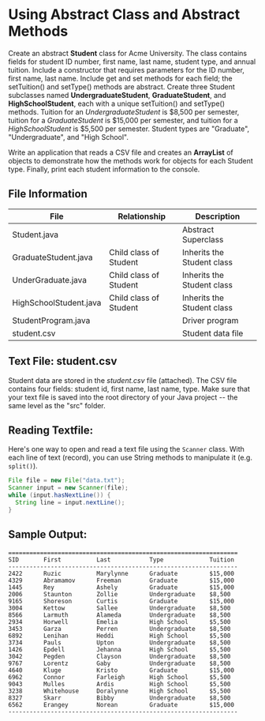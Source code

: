 # Using Abstract Class and Abstract Methods
Create an abstract **Student** class for Acme University. The class contains fields for student ID number, first name, last name, student type, and annual tuition. Include a constructor that requires parameters for the ID number, first name, last name. Include get and set methods for each field; the setTuition() and setType() methods are abstract. Create three Student subclasses named **UndergraduateStudent**, **GraduateStudent**, and **HighSchoolStudent**, each with a unique setTuition() and setType() methods. Tuition for an *UndergraduateStudent* is $8,500 per semester, tuition for a *GraduateStudent* is $15,000 per semester, and tuition for a *HighSchoolStudent* is $5,500 per semester. Student types are "Graduate", "Undergraduate", and "High School".

Write an application that reads a CSV file and creates an **ArrayList** of objects to demonstrate how the methods work for objects for each Student type. Finally, print each student information to the console.

## File Information
|        File        |Relationship|Description
|----------------|-------------------------------|-----------------------------|
|Student.java||Abstract Superclass
|GraduateStudent.java|Child class of Student |Inherits the Student class
|UnderGraduate.java|Child class of Student |Inherits the Student class
|HighSchoolStudent.java|Child class of Student |Inherits the Student class
|StudentProgram.java|| Driver program
|student.csv||Student data file

## Text File: student.csv
Student data are stored in the *student.csv* file (attached). The CSV file contains four fields: student id, first name, last name, type. Make sure that your text file is saved into the root directory of your Java project -- the same level as the "src" folder.

## Reading Textfile:
Here's one way to open and read a text file using the `Scanner` class. With each line of text (record), you can use String methods to manipulate it (e.g. `split()`).
```java
File file = new File("data.txt");
Scanner input = new Scanner(file);
while (input.hasNextLine()) {
  String line = input.nextLine();
}
```
## Sample Output:
    =================================================================
    SID       First          Last           Type             Tuition
    -----------------------------------------------------------------
    2422      Ruzic          Marylynne      Graduate         $15,000
    4329      Abramamov      Freeman        Graduate         $15,000
    1445      Rey            Ashely         Graduate         $15,000
    2006      Staunton       Zollie         Undergraduate    $8,500
    9165      Shoreson       Curtis         Graduate         $15,000
    3004      Kettow         Sallee         Undergraduate    $8,500
    8566      Larmuth        Alameda        Undergraduate    $8,500
    2934      Horwell        Emelia         High School      $5,500
    3453      Garza          Perren         Undergraduate    $8,500
    6892      Lenihan        Heddi          High School      $5,500
    3734      Pauls          Upton          Undergraduate    $8,500
    1426      Epdell         Jehanna        High School      $5,500
    3042      Pegden         Clayson        Undergraduate    $8,500
    9767      Lorentz        Gaby           Undergraduate    $8,500
    4640      Kluge          Kristo         Graduate         $15,000
    6962      Connor         Farleigh       High School      $5,500
    9043      Mulles         Ardis          High School      $5,500
    3238      Whitehouse     Doralynne      High School      $5,500
    8327      Skarr          Bibby          Undergraduate    $8,500
    6562      Erangey        Norean         Graduate         $15,000
    -----------------------------------------------------------------
